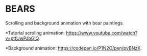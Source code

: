 # BEARS
Scrolling and background animation with bear paintings.

  *Tutorial scroling animation: https://www.youtube.com/watch?v=ptfUwPJbGlQ.

  *Background animation: https://codepen.io/P1N2O/pen/pyBNzX.

